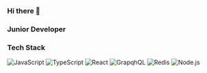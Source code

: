 ### Hi there 👋

### Junior Developer

### Tech Stack

![JavaScript](https://img.shields.io/badge/-JavaScript-F4E914?logo=javaScript&logoColor=black&style=flat)
![TypeScript](https://img.shields.io/badge/-TypeScript-3178C6?logo=TypeScript&logoColor=black&style=flat)
![React](https://img.shields.io/badge/-React-8EF2F8?logo=React&logoColor=black&style=flat)
![GrapqhQL](https://img.shields.io/badge/-GrapqhQL-e535AB?logo=GrapqhQl&logoColor=black&style=flat)
![Redis](https://img.shields.io/badge/-Redis-d82c20?logo=Redis&logoColor=black&style=flat)
![Node.js](https://img.shields.io/badge/-Node.js-68a063?logo=Node.js&logoColor=black&style=flat) 


<!--
**kimsohae/kimsohae** is a ✨ _special_ ✨ repository because its `README.md` (this file) appears on your GitHub profile.

Here are some ideas to get you started:

- 🔭 I’m currently working on ...
- 🌱 I’m currently learning ...
- 👯 I’m looking to collaborate on ...
- 🤔 I’m looking for help with ...
- 💬 Ask me about ...
- 📫 How to reach me: ...
- 😄 Pronouns: ...
- ⚡ Fun fact: ...
-->


<!--
**kimsohae/kimsohae** is a ✨ _special_ ✨ repository because its `README.md` (this file) appears on your GitHub profile.

Here are some ideas to get you started:

- 🔭 I’m currently working on ...
- 🌱 I’m currently learning ...
- 👯 I’m looking to collaborate on ...
- 🤔 I’m looking for help with ...
- 💬 Ask me about ...
- 📫 How to reach me: ...
- 😄 Pronouns: ...
- ⚡ Fun fact: ...
-->

